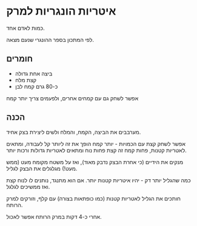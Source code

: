 # איטריות הונגריות למרק

כמות לאדם אחד.

לפי המתכון בספר ההונגרי שנעם מצאה.

## חומרים

- ביצה אחת גדולה
- קצת מלח
- כ-80 גרם קמח לבן

אפשר לשחק גם עם קמחים אחרים, ולפעמים צריך יותר קמח

## הכנה

מערבבים את הביצה, הקמח, והמלח ולשים ליצירת בצק אחיד.

אפשר לשחק קצת עם הכמויות - יותר קמח הופך את זה ליותר קל לעבודה, ומתאים לאטריות קטנות, פחות קמח זה קצת פחות נוח ומתאים לאטריות גדולות ורכות יותר.

מנקים את הידיים (כי אחרת הבצק נדבק מאוד), ואז על משטח מקומח מעט (ממש מעט!) מגלגלים את הבצק לגליל.

כמה שהגליל יותר דק - יהיו איטריות קטנות יותר.
אם הוא מתנגד, נותנים לו לנוח קצת ואז ממשיכים לגלגל.

חותכים את הגליל לאטריות קטנות (כמו כופתאות בצורה) עם קלף, וזורקים למרק הרותח.

אחרי כ-4 דקות במרק הרותח אפשר לאכול.
